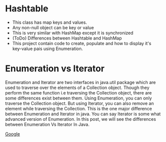 # Hashtable
 * This class has map keys and values. 
 * Any non-null object can be key or value
 * This is very similar with HashMap except it is synchronized
 * (ToDo) Differences between Hashtable and HashMap
 * This project contain code to create, populate and how to display it's key-value pais using Enumeration.
 
# Enumeration vs Iterator
Enumeration and Iterator are two interfaces in java.util package which are used to traverse over the elements of a Collection object. Though they perform the same function i.e traversing the Collection object, there are some differences exist between them. Using Enumeration, you can only traverse the Collection object. But using Iterator, you can also remove an element while traversing the Collection. This is the one major difference between Enumeration and Iterator in java. You can say Iterator is some what advanced version of Enumeration. In this post, we will see the differences between Enumeration Vs Iterator In Java.

<a href="http://www.google.com.co">Google</a>
